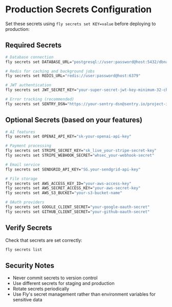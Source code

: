 # Production Secrets Configuration

Set these secrets using `fly secrets set KEY=value` before deploying to production:

## Required Secrets

```bash
# Database connection
fly secrets set DATABASE_URL="postgresql://user:password@host:5432/dbname"

# Redis for caching and background jobs
fly secrets set REDIS_URL="redis://user:password@host:6379"

# JWT authentication
fly secrets set JWT_SECRET_KEY="your-super-secret-jwt-key-minimum-32-characters-long"

# Error tracking (recommended)
fly secrets set SENTRY_DSN="https://your-sentry-dsn@sentry.io/project-id"
```

## Optional Secrets (based on your features)

```bash
# AI features
fly secrets set OPENAI_API_KEY="sk-your-openai-api-key"

# Payment processing
fly secrets set STRIPE_SECRET_KEY="sk_live_your-stripe-secret-key"
fly secrets set STRIPE_WEBHOOK_SECRET="whsec_your-webhook-secret"

# Email service
fly secrets set SENDGRID_API_KEY="SG.your-sendgrid-api-key"

# File storage
fly secrets set AWS_ACCESS_KEY_ID="your-aws-access-key"
fly secrets set AWS_SECRET_ACCESS_KEY="your-aws-secret-key"
fly secrets set AWS_S3_BUCKET="your-s3-bucket-name"

# OAuth providers
fly secrets set GOOGLE_CLIENT_SECRET="your-google-oauth-secret"
fly secrets set GITHUB_CLIENT_SECRET="your-github-oauth-secret"
```

## Verify Secrets

Check that secrets are set correctly:

```bash
fly secrets list
```

## Security Notes

- Never commit secrets to version control
- Use different secrets for staging and production
- Rotate secrets periodically
- Use Fly's secret management rather than environment variables for sensitive data
